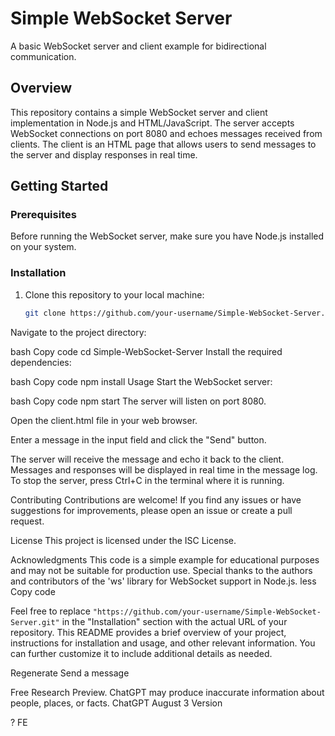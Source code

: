# Simple WebSocket Server

A basic WebSocket server and client example for bidirectional communication.

## Overview

This repository contains a simple WebSocket server and client implementation in Node.js and HTML/JavaScript. The server accepts WebSocket connections on port 8080 and echoes messages received from clients. The client is an HTML page that allows users to send messages to the server and display responses in real time.

## Getting Started

### Prerequisites

Before running the WebSocket server, make sure you have Node.js installed on your system.

### Installation

1. Clone this repository to your local machine:

   ```bash
   git clone https://github.com/your-username/Simple-WebSocket-Server.git
Navigate to the project directory:

bash
Copy code
cd Simple-WebSocket-Server
Install the required dependencies:

bash
Copy code
npm install
Usage
Start the WebSocket server:

bash
Copy code
npm start
The server will listen on port 8080.

Open the client.html file in your web browser.

Enter a message in the input field and click the "Send" button.

The server will receive the message and echo it back to the client.
Messages and responses will be displayed in real time in the message log.
To stop the server, press Ctrl+C in the terminal where it is running.

Contributing
Contributions are welcome! If you find any issues or have suggestions for improvements, please open an issue or create a pull request.

License
This project is licensed under the ISC License.

Acknowledgments
This code is a simple example for educational purposes and may not be suitable for production use.
Special thanks to the authors and contributors of the 'ws' library for WebSocket support in Node.js.
less
Copy code

Feel free to replace `"https://github.com/your-username/Simple-WebSocket-Server.git"` in the "Installation" section with the actual URL of your repository. This README provides a brief overview of your project, instructions for installation and usage, and other relevant information. You can further customize it to include additional details as needed.




Regenerate
Send a message

Free Research Preview. ChatGPT may produce inaccurate information about people, places, or facts. ChatGPT August 3 Version

?
FE
